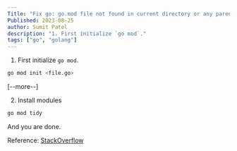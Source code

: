 ```yaml
---
Title: "Fix go: go.mod file not found in current directory or any parent directory; see 'go help modules'"
Published: 2023-08-25
author: Sumit Patel
description: "1. First initialize `go mod`."
tags: ["go", "golang"]
---
```


1. First initialize `go mod`.

```bash
go mod init <file.go>
```
[--more--]

2. Install modules

```bash
go mod tidy
```

And you are done.


Reference: [ StackOverflow ](https://stackoverflow.com/questions/66894200/error-message-go-go-mod-file-not-found-in-current-directory-or-any-parent-dire)
